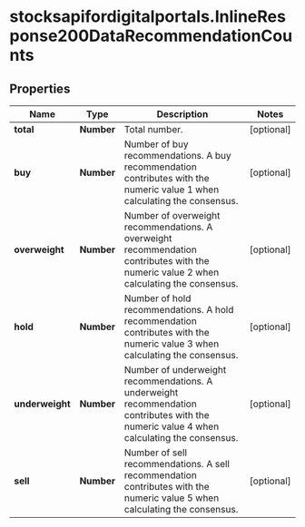 # stocksapifordigitalportals.InlineResponse200DataRecommendationCounts

## Properties

Name | Type | Description | Notes
------------ | ------------- | ------------- | -------------
**total** | **Number** | Total number. | [optional] 
**buy** | **Number** | Number of buy recommendations. A buy recommendation contributes with the numeric value 1 when calculating the consensus. | [optional] 
**overweight** | **Number** | Number of overweight recommendations. A overweight recommendation contributes with the numeric value 2 when calculating the consensus. | [optional] 
**hold** | **Number** | Number of hold recommendations. A hold recommendation contributes with the numeric value 3 when calculating the consensus. | [optional] 
**underweight** | **Number** | Number of underweight recommendations. A underweight recommendation contributes with the numeric value 4 when calculating the consensus. | [optional] 
**sell** | **Number** | Number of sell recommendations. A sell recommendation contributes with the numeric value 5 when calculating the consensus. | [optional] 


